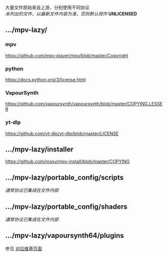 大量文件原始来自上游，分别使用不同协议  
_未列出的文件，以最新文件内容为准，否则默认视作_ **UNLICENSED**



## .../mpv-lazy/

### mpv
https://github.com/mpv-player/mpv/blob/master/Copyright

### python
https://docs.python.org/3/license.html

### VapourSynth
https://github.com/vapoursynth/vapoursynth/blob/master/COPYING.LESSER

### yt-dlp
https://github.com/yt-dlp/yt-dlp/blob/master/LICENSE


## .../mpv-lazy/installer
https://github.com/rossy/mpv-install/blob/master/COPYING


## .../mpv-lazy/portable_config/scripts

_通常协议已集成在文件内部_


## .../mpv-lazy/portable_config/shaders

_通常协议已集成在文件内部_


## .../mpv-lazy/vapoursynth64/plugins

参见 [对应维基页面](https://github.com/hooke007/MPV_lazy/wiki/2_%E8%AE%BE%E7%BD%AE%E6%96%87%E4%BB%B6%E5%A4%B9%EF%BC%88%E4%BE%BF%E6%90%BA%E5%BC%8F%EF%BC%89#vs%E8%84%9A%E6%9C%AC%E8%B7%AF%E5%BE%84-)
